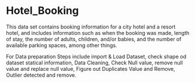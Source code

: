 # Hotel_Booking
This data set contains booking information for a city hotel and a resort hotel, and includes information such as when the booking was made, length of stay, the number of adults, children, and/or babies, and the number of available parking spaces, among other things.

For Data preparation Steps include import & Load Dataset, check shape od dataset statical information, Data Cleaning, Check Null value, remove null value and replace null value, Figure out Duplicates Value and Remove, Outlier detected and remove.

